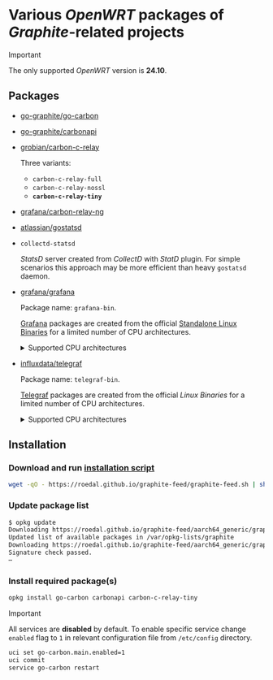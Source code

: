 # Various *OpenWRT* packages of *Graphite*-related projects

> [!IMPORTANT]
> The only supported *OpenWRT* version is **24.10**.

## Packages

* [go-graphite/go-carbon](https://github.com/go-graphite/go-carbon)
* [go-graphite/carbonapi](https://github.com/go-graphite/carbonapi)
* [grobian/carbon-c-relay](https://github.com/grobian/carbon-c-relay)

  Three variants:

  * `carbon-c-relay-full`
  * `carbon-c-relay-nossl`
  * **`carbon-c-relay-tiny`**

* [grafana/carbon-relay-ng](https://github.com/grafana/carbon-relay-ng)
* [atlassian/gostatsd](https://github.com/atlassian/gostatsd)
* `collectd-statsd`

  *StatsD* server created from *CollectD* with *StatD* plugin.
  For simple scenarios this approach may be more efficient than heavy `gostatsd` daemon.

* [grafana/grafana](https://github.com/grafana/grafana)

  Package name: `grafana-bin`.

  [Grafana](https://grafana.com) packages are created from the official [Standalone Linux Binaries](https://grafana.com/grafana/download?edition=oss&platform=linux)
  for a limited number of CPU architectures.
  
  <details>
  <summary>Supported CPU architectures</summary>

  | *OpenWRT* architecture | Binaries architecture |
  | ---------------------- | --------------------- |
  | `x86_64` | `amd64` |
  | `aarch64_generic` | `aarch64` |
  | `aarch64_cortex-a53` | `aarch64` |
  | `aarch64_cortex-a72` | `aarch64` |
  | `aarch64_cortex-a76` | `aarch64` |
  | `arm_cortex-a7` | `armv7` |
  | `arm_cortex-a7_neon-vfpv4` | `armv7` |
  | `arm_cortex-a8_vfpv3` | `armv7` |
  | `arm_cortex-a9` | `armv7` |
  | `arm_cortex-a9_neon` | `armv7` |
  | `arm_cortex-a9_vfpv3-d16` | `armv7` |
  | `arm_cortex-a15_neon-vfpv4` | `armv7` |
  | `arm_arm1176jzf-s_vfp` | `armv6` |
  
  </details>

* [influxdata/telegraf](https://github.com/influxdata/telegraf)

  Package name: `telegraf-bin`.

  [Telegraf](https://influxdata.com/telegraf) packages are created from the official *Linux Binaries*
  for a limited number of CPU architectures.

  <details>
  <summary>Supported CPU architectures</summary>

  | *OpenWRT* atchitecture | Binaries architecture |
  | ---------------------- | --------------------- |
  | `x86_64` | `amd64` |
  | `aarch64_generic` | `arm64` |
  | `aarch64_cortex-a53` | `arm64` |
  | `aarch64_cortex-a72` | `arm64` |
  | `aarch64_cortex-a76` | `arm64` |
  | `arm_cortex-a7` | `armhf` |
  | `arm_cortex-a7_neon-vfpv4` | `armhf` |
  | `arm_cortex-a8_vfpv3` | `armhf` |
  | `arm_cortex-a9` | `armhf` |
  | `arm_cortex-a9_neon` | `armhf` |
  | `arm_cortex-a9_vfpv3-d16` | `armhf` |
  | `arm_cortex-a15_neon-vfpv4` | `armhf` |
  | `arm_arm1176jzf-s_vfp` | `armel` |
  | `mipsel_mips32` | `mipsel` |
  | `riscv64_riscv64` | `riscv64` |

  </details>

## Installation

### Download and run [installation script](https://github.com/RoEdAl/graphite-feed/blob/main/openwrt/graphite-feed.sh)

```sh
wget -qO - https://roedal.github.io/graphite-feed/graphite-feed.sh | sh
```

### Update package list

```sh
$ opkg update
Downloading https://roedal.github.io/graphite-feed/aarch64_generic/graphite/Packages.gz
Updated list of available packages in /var/opkg-lists/graphite
Downloading https://roedal.github.io/graphite-feed/aarch64_generic/graphite/Packages.sig
Signature check passed.
⋯
```

### Install required package(s)

```sh
opkg install go-carbon carbonapi carbon-c-relay-tiny
```

> [!IMPORTANT]
> All services are **disabled** by default.
> To enable specific service change `enabled` flag to `1` in relevant configuration file from `/etc/config` directory.
>
> ```sh
> uci set go-carbon.main.enabled=1
> uci commit
> service go-carbon restart
> ```
